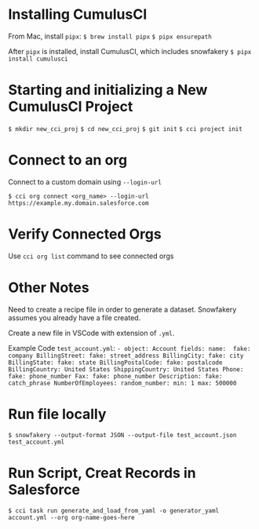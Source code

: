 # Installing CumulusCI
From Mac, install `pipx`: 
`$ brew install pipx`
`$ pipx ensurepath`

After `pipx` is installed, install CumulusCI, which includes snowfakery
`$ pipx install cumulusci`

# Starting and initializing a New CumulusCI Project
`$ mkdir new_cci_proj`
`$ cd new_cci_proj`
`$ git init`
`$ cci project init`

# Connect to an org

Connect to a custom domain using `--login-url`

`$ cci org connect <org_name> --login-url https://example.my.domain.salesforce.com`

# Verify Connected Orgs

Use `cci org list` command to see connected orgs

# Other Notes

Need to create a recipe file in order to generate a dataset. Snowfakery assumes you already have a file created.

Create a new file in VSCode with extension of `.yml`.

Example Code `test_account.yml`:
`- object: Account
  fields:
    name: 
      fake: company
    BillingStreet:
      fake: street_address
    BillingCity:
      fake: city
    BillingState:
      fake: state
    BillingPostalCode:
      fake: postalcode
    BillingCountry: United States
    ShippingCountry: United States
    Phone:
      fake: phone_number
    Fax:
      fake: phone_number
    Description:
      fake: catch_phrase
    NumberOfEmployees:
      random_number:
        min: 1
        max: 500000`

# Run file locally

`$ snowfakery --output-format JSON --output-file test_account.json test_account.yml`

# Run Script, Creat Records in Salesforce

`$ cci task run generate_and_load_from_yaml -o generator_yaml account.yml --org org-name-goes-here`

